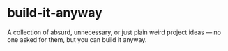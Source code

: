 # build-it-anyway
A collection of absurd, unnecessary, or just plain weird project ideas — no one asked for them, but you can build it anyway.
